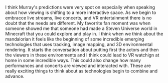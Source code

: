 I think Murray's predictions were very spot on especially when speaking about how viewing is shifting to a more interactive space. As we begin to embracce live streams, live concerts, and VR entertainment there is no doubt that the needs are different. 
 My favorrite fan moment was when someone showed me that someone had made a Steven Universe world in Minecraft that you could explore and play in. 
 I think when we think about the mandalorian it feels like the beginning of some incredible emerging technologies that uses tracking, image mapping, and 3D environmental rendering.
 It starts the conversation about putting first the actors and then the viewers in these environments and I think could lead to VR watchign at home in some incredible ways. This could also change how many performances and concerts are viewed and interacted with.
 These are really exciting things to think about as technologies begin to combine and advance. 
